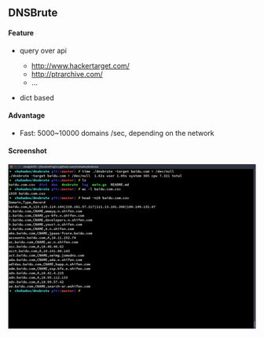## DNSBrute

#### Feature
- query over api
    - http://www.hackertarget.com/
    - http://ptrarchive.com/
    - ...

- dict based

#### Advantage
- Fast: 5000~10000 domains /sec, depending on the network

#### Screenshot
![Screenshot](screenshot.png)
